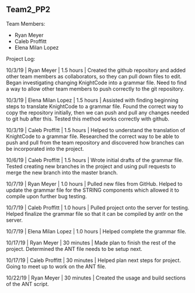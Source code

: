## Team2_PP2

Team Members:
- Ryan Meyer
- Caleb Proffitt
- Elena Milan Lopez

Project Log:

10/3/19 | Ryan Meyer | 1.5 hours | Created the github repository and added other team members as collaborators, so they can pull down files to edit. Began investigating changing 
KnightCode into a grammar file. Need to find a way to allow other team members to push correctly to the git repository.

10/3/19 | Elena Milan Lopez | 1.5 hours | Assisted with finding beginning steps to translate KnightCode to a grammar file. Found the correct way to copy the repository initially, then
we can push and pull any changes needed to git hub after this. Tested this method works correctly with github.

10/3/19 | Caleb Proffitt | 1.5 hours | Helped to understand the translation of KnightCode to a grammar file. Researched the correct way to be able to push and pull from the
team repository and discovered how branches can be incorporated into the project.
 
10/6/19 | Caleb Proffitt | 1.5 hours | Wrote initial drafts of the grammar file. Tested creating new branches in the project and using pull requests to merge the new branch into the master branch.

10/7/19 | Ryan Meyer | 1.0 hours | Pulled new files from GitHub. Helped to update the grammar file for the STRING components which allowed it to compile upon further bug testing.

10/7/19 | Caleb Proffitt | 1.0 hours | Pulled project onto the server for testing. Helped finalize the grammar file so that it can be compiled by antlr on the server.

10/7/19 | Elena Milan Lopez | 1.0 hours | Helped complete the grammar file.

10/17/19 | Ryan Meyer | 30 minutes | Made plan to finish the rest of the project. Determined the ANT file needs to be setup next.

10/17/19 | Caleb Proffitt | 30 minutes | Helped plan next steps for project. Going to meet up to work on the ANT file.

10/22/19 | Ryan Meyer | 30 minutes | Created the usage and build sections of the ANT script.
